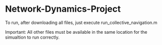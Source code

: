 # Network-Dynamics-Project

To run, after downloading all files, just execute
run_collective_navigation.m

Important: All other files must be available in the same location for the simualtion to run correctly.
